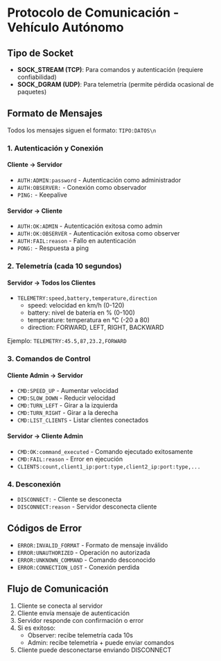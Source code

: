 # Protocolo de Comunicación - Vehículo Autónomo

## Tipo de Socket
- **SOCK_STREAM (TCP)**: Para comandos y autenticación (requiere confiabilidad)
- **SOCK_DGRAM (UDP)**: Para telemetría (permite pérdida ocasional de paquetes)

## Formato de Mensajes
Todos los mensajes siguen el formato: `TIPO:DATOS\n`

### 1. Autenticación y Conexión

#### Cliente → Servidor
- `AUTH:ADMIN:password` - Autenticación como administrador
- `AUTH:OBSERVER:` - Conexión como observador
- `PING:` - Keepalive

#### Servidor → Cliente
- `AUTH:OK:ADMIN` - Autenticación exitosa como admin
- `AUTH:OK:OBSERVER` - Autenticación exitosa como observer
- `AUTH:FAIL:reason` - Fallo en autenticación
- `PONG:` - Respuesta a ping

### 2. Telemetría (cada 10 segundos)

#### Servidor → Todos los Clientes
- `TELEMETRY:speed,battery,temperature,direction`
  - speed: velocidad en km/h (0-120)
  - battery: nivel de batería en % (0-100)
  - temperature: temperatura en °C (-20 a 80)
  - direction: FORWARD, LEFT, RIGHT, BACKWARD

Ejemplo: `TELEMETRY:45.5,87,23.2,FORWARD`

### 3. Comandos de Control

#### Cliente Admin → Servidor
- `CMD:SPEED_UP` - Aumentar velocidad
- `CMD:SLOW_DOWN` - Reducir velocidad
- `CMD:TURN_LEFT` - Girar a la izquierda
- `CMD:TURN_RIGHT` - Girar a la derecha
- `CMD:LIST_CLIENTS` - Listar clientes conectados

#### Servidor → Cliente Admin
- `CMD:OK:command_executed` - Comando ejecutado exitosamente
- `CMD:FAIL:reason` - Error en ejecución
- `CLIENTS:count,client1_ip:port:type,client2_ip:port:type,...`

### 4. Desconexión
- `DISCONNECT:` - Cliente se desconecta
- `DISCONNECT:reason` - Servidor desconecta cliente

## Códigos de Error
- `ERROR:INVALID_FORMAT` - Formato de mensaje inválido
- `ERROR:UNAUTHORIZED` - Operación no autorizada
- `ERROR:UNKNOWN_COMMAND` - Comando desconocido
- `ERROR:CONNECTION_LOST` - Conexión perdida

## Flujo de Comunicación

1. Cliente se conecta al servidor
2. Cliente envía mensaje de autenticación
3. Servidor responde con confirmación o error
4. Si es exitoso:
   - Observer: recibe telemetría cada 10s
   - Admin: recibe telemetría + puede enviar comandos
5. Cliente puede desconectarse enviando DISCONNECT